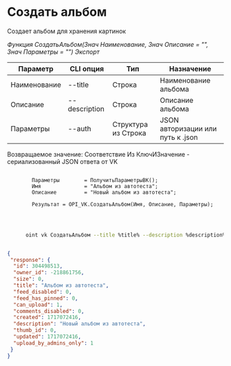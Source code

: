 ﻿---
sidebar_position: 5
---

# Создать альбом
 Создает альбом для хранения картинок


*Функция СоздатьАльбом(Знач Наименование, Знач Описание = "", Знач Параметры = "") Экспорт*

  | Параметр | CLI опция | Тип | Назначение |
  |-|-|-|-|
  | Наименование | --title | Строка | Наименование альбома |
  | Описание | --description | Строка | Описание альбома |
  | Параметры | --auth | Структура из Строка | JSON авторизации или путь к .json |

  
  Возвращаемое значение:   Соответствие Из КлючИЗначение - сериализованный JSON ответа от VK

```bsl title="Пример кода"
	
        Параметры        = ПолучитьПараметрыВК();
        Имя              = "Альбом из автотеста";
        Описание         = "Новый альбом из автотеста";
          
        Результат = OPI_VK.СоздатьАльбом(Имя, Описание, Параметры);
    
	
```

```sh title="Пример команды CLI"
    
      oint vk СоздатьАльбом --title %title% --description %description% --auth %auth%


```


```json title="Результат"

{
 "response": {
  "id": 304498513,
  "owner_id": -218861756,
  "size": 0,
  "title": "Альбом из автотеста",
  "feed_disabled": 0,
  "feed_has_pinned": 0,
  "can_upload": 1,
  "comments_disabled": 0,
  "created": 1717072416,
  "description": "Новый альбом из автотеста",
  "thumb_id": 0,
  "updated": 1717072416,
  "upload_by_admins_only": 1
 }
}

```
